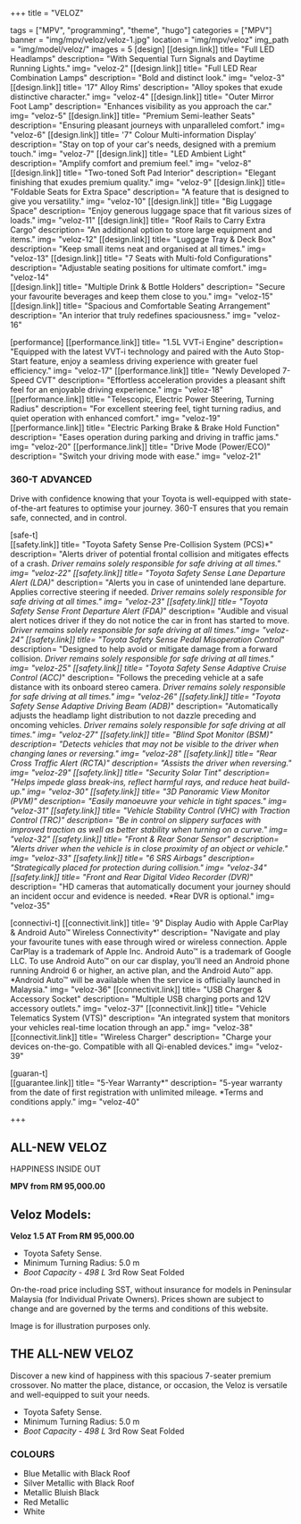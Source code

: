 +++
title = "VELOZ"

tags = ["MPV", "programming", "theme", "hugo"]
categories = ["MPV"]
banner = "img/mpv/veloz/veloz-1.jpg"
location = "img/mpv/veloz"
img_path = "img/model/veloz/"
images = 5
[design]
   [[design.link]]
     title= "Full LED Headlamps"
     description= "With Sequential Turn Signals and Daytime Running Lights."
     img= "veloz-2"
   [[design.link]]
     title= "Full LED Rear Combination Lamps"
     description= "Bold and distinct look."
     img= "veloz-3"
   [[design.link]]
     title= '17" Alloy Rims'
     description= "Alloy spokes that exude distinctive character."
     img= "veloz-4"
   [[design.link]]
     title= "Outer Mirror Foot Lamp"
     description= "Enhances visibility as you approach the car."
     img= "veloz-5"
   [[design.link]]
     title= "Premium Semi-leather Seats"
     description= "Ensuring pleasant journeys with unparalleled comfort."
     img= "veloz-6"
   [[design.link]]
     title= '7" Colour Multi-information Display'
     description= "Stay on top of your car's needs, designed with a premium touch."
     img= "veloz-7"
   [[design.link]]
     title= "LED Ambient Light"
     description= "Amplify comfort and premium feel."
     img= "veloz-8"
   [[design.link]]
     title= "Two-toned Soft Pad Interior"
     description= "Elegant finishing that exudes premium quality."
     img= "veloz-9"
   [[design.link]]
     title= "Foldable Seats for Extra Space"
     description= "A feature that is designed to give you versatility."
     img= "veloz-10"
   [[design.link]]
     title= "Big Luggage Space"
     description= "Enjoy generous luggage space that fit various sizes of loads."
     img= "veloz-11"
   [[design.link]]
     title= "Roof Rails to Carry Extra Cargo"
     description= "An additional option to store large equipment and items."
     img= "veloz-12"
   [[design.link]]
     title= "Luggage Tray & Deck Box"
     description= "Keep small items neat and organised at all times."
     img= "veloz-13"
   [[design.link]]
     title= "7 Seats with Multi-fold Configurations"
     description= "Adjustable seating positions for ultimate comfort."
     img= "veloz-14"   
   [[design.link]]
     title= "Multiple Drink & Bottle Holders"
     description= "Secure your favourite beverages and keep them close to you."
     img= "veloz-15"
   [[design.link]]
     title= "Spacious and Comfortable Seating Arrangement"
     description= "An interior that truly redefines spaciousness."
     img= "veloz-16"  
 
[performance]
   [[performance.link]]
     title= "1.5L VVT-i Engine"
     description= "Equipped with the latest VVT-i technology and paired with the Auto Stop-Start feature, enjoy a seamless driving experience with greater fuel efficiency."
     img= "veloz-17"
   [[performance.link]]
     title= "Newly Developed 7-Speed CVT"
     description= "Effortless acceleration provides a pleasant shift feel for an enjoyable driving experience."
     img= "veloz-18"
   [[performance.link]]
     title= "Telescopic, Electric Power Steering, Turning Radius"
     description= "For excellent steering feel, tight turning radius, and quiet operation with enhanced comfort."
     img= "veloz-19"
   [[performance.link]]
     title= "Electric Parking Brake & Brake Hold Function"
     description= "Eases operation during parking and driving in traffic jams."
     img= "veloz-20"
   [[performance.link]]
     title= "Drive Mode (Power/ECO)"
     description= "Switch your driving mode with ease."
     img= "veloz-21"


### 360-T ADVANCED
Drive with confidence knowing that your Toyota is well-equipped with state-of-the-art features to optimise your journey. 360-T ensures that you remain safe, connected, and in control.

[safe-t]  
   [[safety.link]]
     title= "Toyota Safety Sense Pre-Collision System (PCS)*"
     description= "Alerts driver of potential frontal collision and mitigates effects of a crash.
*Driver remains solely responsible for safe driving at all times."
     img= "veloz-22"
   [[safety.link]]
     title= "Toyota Safety Sense Lane Departure Alert (LDA)*"
     description= "Alerts you in case of unintended lane departure. Applies corrective steering if needed.
*Driver remains solely responsible for safe driving at all times."
     img= "veloz-23"
   [[safety.link]]
     title= "Toyota Safety Sense Front Departure Alert (FDA)*"
     description= "Audible and visual alert notices driver if they do not notice the car in front has started to move.
*Driver remains solely responsible for safe driving at all times."
     img= "veloz-24"
   [[safety.link]]
     title= "Toyota Safety Sense Pedal Misoperation Control*"
     description= "Designed to help avoid or mitigate damage from a forward collision.
*Driver remains solely responsible for safe driving at all times."
     img= "veloz-25"
   [[safety.link]]
     title= "Toyota Safety Sense Adaptive Cruise Control (ACC)*"
     description= "Follows the preceding vehicle at a safe distance with its onboard stereo camera.
*Driver remains solely responsible for safe driving at all times."
     img= "veloz-26"
   [[safety.link]]
     title= "Toyota Safety Sense Adaptive Driving Beam (ADB)*"
     description= "Automatically adjusts the headlamp light distribution to not dazzle preceding and oncoming vehicles.
*Driver remains solely responsible for safe driving at all times."
     img= "veloz-27"
   [[safety.link]]
     title= "Blind Spot Monitor (BSM)"
     description= "Detects vehicles that may not be visible to the driver when changing lanes or reversing."
     img= "veloz-28"
   [[safety.link]]
     title= "Rear Cross Traffic Alert (RCTA)"
     description= "Assists the driver when reversing."
     img= "veloz-29"
   [[safety.link]]
     title= "Security Solar Tint"
     description= "Helps impede glass break-ins, reflect harmful rays, and reduce heat build-up."
     img= "veloz-30"
   [[safety.link]]
     title= "3D Panoramic View Monitor (PVM)"
     description= "Easily manoeuvre your vehicle in tight spaces."
     img= "veloz-31"
   [[safety.link]]
     title= "Vehicle Stability Control (VHC) with Traction Control (TRC)"
     description= "Be in control on slippery surfaces with improved traction as well as better stability when turning on a curve."
     img= "veloz-32"
   [[safety.link]]
     title= "Front & Rear Sonar Sensor"
     description= "Alerts driver when the vehicle is in close proximity of an object or vehicle."
     img= "veloz-33"
   [[safety.link]]
     title= "6 SRS Airbags"
     description= "Strategically placed for protection during collision."
     img= "veloz-34"
   [[safety.link]]
     title= "Front and Rear Digital Video Recorder (DVR)*"
     description= "HD cameras that automatically document your journey should an incident occur and evidence is needed.
*Rear DVR is optional."
     img= "veloz-35"


[connectivi-t]
   [[connectivit.link]]
     title= '9" Display Audio with Apple CarPlay & Android Auto™ Wireless Connectivity*'
     description= "Navigate and play your favourite tunes with ease through wired or wireless connection.
Apple CarPlay is a trademark of Apple Inc.
Android Auto™ is a trademark of Google LLC.
To use Android Auto™ on our car display, you'll need an Android phone running Android 6 or higher, an active plan, and the Android Auto™ app.
*Android Auto™ will be available when the service is officially launched in Malaysia."
     img= "veloz-36"
   [[connectivit.link]]
     title= "USB Charger & Accessory Socket"
     description= "Multiple USB charging ports and 12V accessory outlets."
     img= "veloz-37"
   [[connectivit.link]]
     title= "Vehicle Telematics System (VTS)"
     description= "An integrated system that monitors your vehicles real-time location through an app."
     img= "veloz-38"
   [[connectivit.link]]
     title= "Wireless Charger"
     description= "Charge your devices on-the-go. Compatible with all Qi-enabled devices."
     img= "veloz-39"
     

[guaran-t]  
   [[guarantee.link]]
     title= "5-Year Warranty*"
     description= "5-year warranty from the date of first registration with unlimited mileage.
*Terms and conditions apply."
     img= "veloz-40"


+++
## ALL-NEW VELOZ

HAPPINESS
INSIDE OUT

**MPV from RM 95,000.00**

## Veloz Models:

**Veloz 1.5 AT  From RM 95,000.00**
- Toyota Safety Sense.
- Minimum Turning Radius: 5.0 m
- *Boot Capacity - 498 L*
   3rd Row Seat Folded

On-the-road price including SST, without insurance for models in Peninsular Malaysia (for Individual Private Owners).
Prices shown are subject to change and are governed by the terms and conditions of this website.

Image is for illustration purposes only.
 
## THE ALL-NEW VELOZ
Discover a new kind of happiness with this spacious 7-seater premium crossover. No matter the place, distance, or occasion, the Veloz is versatile and well-equipped to suit your needs.

- Toyota Safety Sense.
- Minimum Turning Radius: 5.0 m
- *Boot Capacity - 498 L*
   3rd Row Seat Folded

### COLOURS
- Blue Metallic with Black Roof
- Silver Metallic with Black Roof
- Metallic Bluish Black
- Red Metallic
- White
